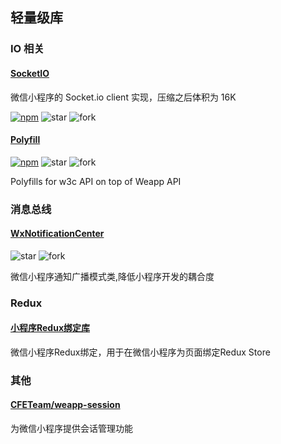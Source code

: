 ## 轻量级库

### IO 相关

#### [SocketIO](https://github.com/fanweixiao/wxapp-socket-io)

微信小程序的 Socket.io client 实现，压缩之后体积为 16K

[![npm](https://img.shields.io/npm/v/wxapp-socket-io.svg)](https://www.npmjs.com/package/wxapp-socket-io)
![star](https://img.shields.io/github/stars/fanweixiao/wxapp-socket-io.svg?style=social&label=Star)
![fork](https://img.shields.io/github/forks/fanweixiao/wxapp-socket-io.svg?style=social&label=Fork)

#### [Polyfill](https://github.com/leancloud/weapp-polyfill)

[![npm](https://img.shields.io/npm/v/weapp-polyfill.svg)](https://www.npmjs.com/package/weapp-polyfill)
![star](https://img.shields.io/github/stars/leancloud/weapp-polyfill.svg?style=social&label=Star)
![fork](https://img.shields.io/github/forks/leancloud/weapp-polyfill.svg?style=social&label=Fork)

Polyfills for w3c API on top of Weapp API

### 消息总线

#### [WxNotificationCenter](https://github.com/icindy/WxNotificationCenter)

![star](https://img.shields.io/github/stars/icindy/WxNotificationCenter.svg?style=social&label=Star)
![fork](https://img.shields.io/github/forks/icindy/WxNotificationCenter.svg?style=social&label=Fork)

微信小程序通知广播模式类,降低小程序开发的耦合度

### Redux

#### [小程序Redux绑定库](https://github.com/charleyw/wechat-weapp-redux)

微信小程序Redux绑定，用于在微信小程序为页面绑定Redux Store

### 其他

#### [CFETeam/weapp-session](https://github.com/CFETeam/weapp-session)

为微信小程序提供会话管理功能